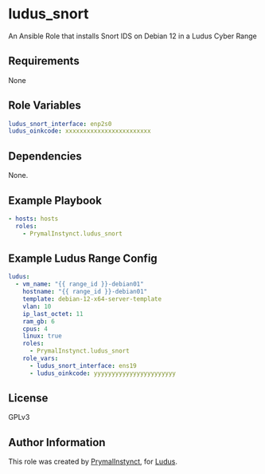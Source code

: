 # ludus_snort
An Ansible Role that installs Snort IDS on Debian 12 in a Ludus Cyber Range

## Requirements

None

## Role Variables

```yaml
ludus_snort_interface: enp2s0
ludus_oinkcode: xxxxxxxxxxxxxxxxxxxxxxxx
```

## Dependencies

None.

## Example Playbook

```yaml
- hosts: hosts
  roles:
    - PrymalInstynct.ludus_snort
```

## Example Ludus Range Config

```yaml
ludus:
  - vm_name: "{{ range_id }}-debian01"
    hostname: "{{ range_id }}-debian01"
    template: debian-12-x64-server-template
    vlan: 10
    ip_last_octet: 11
    ram_gb: 6
    cpus: 4
    linux: true
    roles:
      - PrymalInstynct.ludus_snort
    role_vars:
      - ludus_snort_interface: ens19
      - ludus_oinkcode: yyyyyyyyyyyyyyyyyyyyyyy
```

## License

GPLv3

## Author Information

This role was created by [PrymalInstynct](https://github.com/PrymalInstynct), for [Ludus](https://ludus.cloud/).

